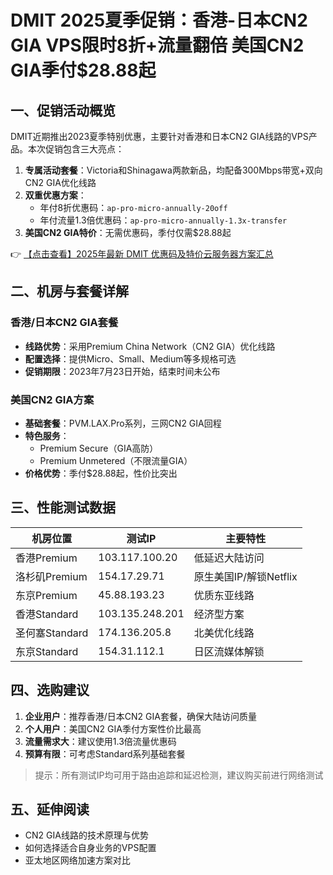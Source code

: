 # DMIT 2025夏季促销：香港-日本CN2 GIA VPS限时8折+流量翻倍 美国CN2 GIA季付$28.88起

## 一、促销活动概览

DMIT近期推出2023夏季特别优惠，主要针对香港和日本CN2 GIA线路的VPS产品。本次促销包含三大亮点：

1. **专属活动套餐**：Victoria和Shinagawa两款新品，均配备300Mbps带宽+双向CN2 GIA优化线路
2. **双重优惠方案**：
   - 年付8折优惠码：`ap-pro-micro-annually-20off`
   - 年付流量1.3倍优惠码：`ap-pro-micro-annually-1.3x-transfer`
3. **美国CN2 GIA特价**：无需优惠码，季付仅需$28.88起

👉 [【点击查看】2025年最新 DMIT 优惠码及特价云服务器方案汇总](https://bit.ly/dmit_coupon)

## 二、机房与套餐详解

### 香港/日本CN2 GIA套餐
- **线路优势**：采用Premium China Network（CN2 GIA）优化线路
- **配置选择**：提供Micro、Small、Medium等多规格可选
- **促销期限**：2023年7月23日开始，结束时间未公布

### 美国CN2 GIA方案
- **基础套餐**：PVM.LAX.Pro系列，三网CN2 GIA回程
- **特色服务**：
  - Premium Secure（GIA高防）
  - Premium Unmetered（不限流量GIA）
- **价格优势**：季付$28.88起，性价比突出

## 三、性能测试数据

| 机房位置       | 测试IP         | 主要特性                      |
|----------------|----------------|-----------------------------|
| 香港Premium    | 103.117.100.20 | 低延迟大陆访问               |
| 洛杉矶Premium  | 154.17.29.71   | 原生美国IP/解锁Netflix       |
| 东京Premium    | 45.88.193.23   | 优质东亚线路                 |
| 香港Standard   | 103.135.248.201| 经济型方案                   |
| 圣何塞Standard | 174.136.205.8  | 北美优化线路                 |
| 东京Standard   | 154.31.112.1   | 日区流媒体解锁               |

## 四、选购建议

1. **企业用户**：推荐香港/日本CN2 GIA套餐，确保大陆访问质量
2. **个人用户**：美国CN2 GIA季付方案性价比最高
3. **流量需求大**：建议使用1.3倍流量优惠码
4. **预算有限**：可考虑Standard系列基础套餐

> 提示：所有测试IP均可用于路由追踪和延迟检测，建议购买前进行网络测试

## 五、延伸阅读

- CN2 GIA线路的技术原理与优势
- 如何选择适合自身业务的VPS配置
- 亚太地区网络加速方案对比
